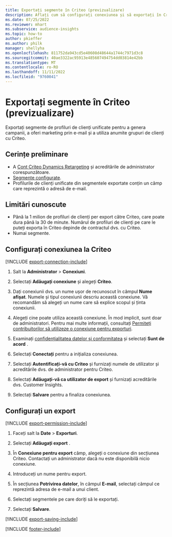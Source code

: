 ```yaml
---
title: Exportați segmente în Criteo (previzualizare)
description: Aflați cum să configurați conexiunea și să exportați în Criteo.
ms.date: 07/25/2022
ms.reviewer: mhart
ms.subservice: audience-insights
ms.topic: how-to
author: pkieffer
ms.author: philk
manager: shellyha
ms.openlocfilehash: 811752da943cd5e40608d48644a1744c7971d3c8
ms.sourcegitcommit: 40ae3322ac95913e485607494754dd03814e42bb
ms.translationtype: MT
ms.contentlocale: ro-RO
ms.lasthandoff: 11/11/2022
ms.locfileid: "9760041"
---
```

# <a name="export-segments-to-criteo-preview"></a>Exportați segmente în Criteo (previzualizare)

Exportați segmente de profiluri de clienți unificate pentru a genera campanii, a oferi marketing prin e-mail și a utiliza anumite grupuri de clienți cu Criteo.

## <a name="prerequisites"></a>Cerințe preliminare

- A [Cont Criteo Dynamics Retargeting](https://www.criteo.com/login/) și acreditările de administrator corespunzătoare.
- [Segmente configurate](segments.md).
- Profilurile de clienți unificate din segmentele exportate conțin un câmp care reprezintă o adresă de e-mail.

## <a name="known-limitations"></a>Limitări cunoscute

- Până la 1 milion de profiluri de clienți per export către Criteo, care poate dura până la 30 de minute. Numărul de profiluri de clienți pe care le puteți exporta în Criteo depinde de contractul dvs. cu Criteo.
- Numai segmente.

## <a name="set-up-connection-to-criteo"></a>Configurați conexiunea la Criteo

[!INCLUDE [export-connection-include](includes/export-connection-admn.md)]

1. Salt la **Administrator** > **Conexiuni**.

1. Selectați **Adăugați conexiune** și alegeți **Criteo**.

1. Dați conexiunii dvs. un nume ușor de recunoscut în câmpul **Nume afișat**. Numele și tipul conexiunii descriu această conexiune. Vă recomandăm să alegeți un nume care să explice scopul și ținta conexiunii.

1. Alegeți cine poate utiliza această conexiune. În mod implicit, sunt doar de administratori. Pentru mai multe informații, consultați [Permiteți contribuitorilor să utilizeze o conexiune pentru exporturi](connections.md#allow-contributors-to-use-a-connection-for-exports).

1. Examinați [confidențialitatea datelor și conformitatea](connections.md#data-privacy-and-compliance) și selectați **Sunt de acord** .

1. Selectați **Conectați** pentru a inițializa conexiunea.

1. Selectați **Autentificați-vă cu Criteo** și furnizați numele de utilizator și acreditările dvs. de administrator pentru Criteo.

1. Selectați **Adăugați-vă ca utilizator de export** și furnizați acreditările dvs. Customer Insights.

1. Selectați **Salvare** pentru a finaliza conexiunea.

## <a name="configure-an-export"></a>Configurați un export

[!INCLUDE [export-permission-include](includes/export-permission.md)]

1. Faceți salt la **Date** > **Exporturi**.

1. Selectați **Adăugați export** .

1. În **Conexiune pentru export** câmp, alegeți o conexiune din secțiunea Criteo. Contactați un administrator dacă nu este disponibilă nicio conexiune.

1. Introduceți un nume pentru export.

1. În secțiunea **Potrivirea datelor**, în câmpul **E-mail**, selectați câmpul ce reprezintă adresa de e-mail a unui client.

1. Selectați segmentele pe care doriți să le exportați.

1. Selectați **Salvare**.

[!INCLUDE [export-saving-include](includes/export-saving.md)]

[!INCLUDE [footer-include](includes/footer-banner.md)]
